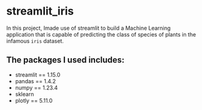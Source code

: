 # streamlit_iris
In this project, Imade use of streamlit to build a Machine Learning application that is capable of predicting the class of species of plants in the infamous `iris` dataset.
## The packages I used includes:
  - streamlit == 1.15.0
  - pandas == 1.4.2
  - numpy == 1.23.4
  - sklearn
  - plotly == 5.11.0
